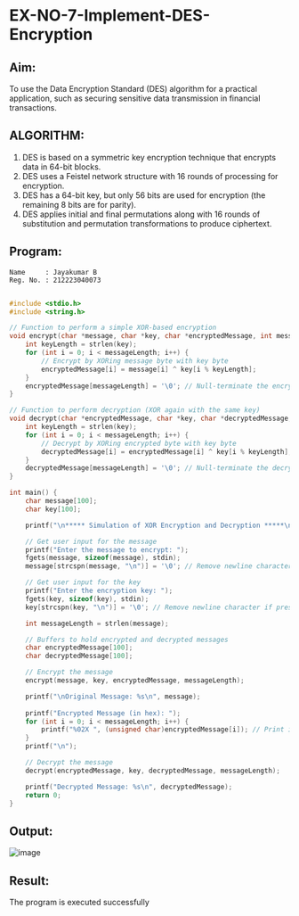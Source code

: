# EX-NO-7-Implement-DES-Encryption

## Aim:

To use the Data Encryption Standard (DES) algorithm for a practical application, such as securing sensitive data transmission in financial transactions.

## ALGORITHM:

1. DES is based on a symmetric key encryption technique that encrypts data in 64-bit blocks.
2. DES uses a Feistel network structure with 16 rounds of processing for encryption.
3. DES has a 64-bit key, but only 56 bits are used for encryption (the remaining 8 bits are for parity).
4. DES applies initial and final permutations along with 16 rounds of substitution and permutation transformations to produce ciphertext.

## Program:
```
Name     : Jayakumar B
Reg. No. : 212223040073
```
```C

#include <stdio.h>
#include <string.h>

// Function to perform a simple XOR-based encryption
void encrypt(char *message, char *key, char *encryptedMessage, int messageLength) {
    int keyLength = strlen(key);
    for (int i = 0; i < messageLength; i++) {
        // Encrypt by XORing message byte with key byte
        encryptedMessage[i] = message[i] ^ key[i % keyLength];
    }
    encryptedMessage[messageLength] = '\0'; // Null-terminate the encrypted message
}

// Function to perform decryption (XOR again with the same key)
void decrypt(char *encryptedMessage, char *key, char *decryptedMessage, int messageLength) {
    int keyLength = strlen(key);
    for (int i = 0; i < messageLength; i++) {
        // Decrypt by XORing encrypted byte with key byte
        decryptedMessage[i] = encryptedMessage[i] ^ key[i % keyLength];
    }
    decryptedMessage[messageLength] = '\0'; // Null-terminate the decrypted message
}

int main() {
    char message[100];
    char key[100];

    printf("\n***** Simulation of XOR Encryption and Decryption *****\n\n");

    // Get user input for the message
    printf("Enter the message to encrypt: ");
    fgets(message, sizeof(message), stdin);
    message[strcspn(message, "\n")] = '\0'; // Remove newline character if present

    // Get user input for the key
    printf("Enter the encryption key: ");
    fgets(key, sizeof(key), stdin);
    key[strcspn(key, "\n")] = '\0'; // Remove newline character if present

    int messageLength = strlen(message);

    // Buffers to hold encrypted and decrypted messages
    char encryptedMessage[100];
    char decryptedMessage[100];

    // Encrypt the message
    encrypt(message, key, encryptedMessage, messageLength);

    printf("\nOriginal Message: %s\n", message);
    
    printf("Encrypted Message (in hex): ");
    for (int i = 0; i < messageLength; i++) {
        printf("%02X ", (unsigned char)encryptedMessage[i]); // Print in HEX
    }
    printf("\n");

    // Decrypt the message
    decrypt(encryptedMessage, key, decryptedMessage, messageLength);

    printf("Decrypted Message: %s\n", decryptedMessage);
    return 0;
}

```

## Output:

![image](https://github.com/user-attachments/assets/d17022d2-2af6-4872-a5eb-3f058a5d6b2d)


## Result:
  The program is executed successfully
